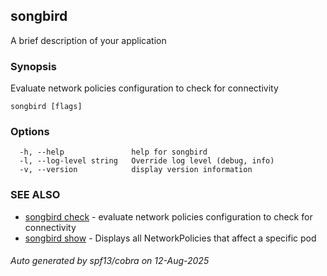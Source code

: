 ## songbird

A brief description of your application

### Synopsis

Evaluate network policies configuration to check for connectivity


```
songbird [flags]
```

### Options

```
  -h, --help               help for songbird
  -l, --log-level string   Override log level (debug, info)
  -v, --version            display version information
```

### SEE ALSO

* [songbird check](songbird_check.md)	 - evaluate network policies configuration to check for connectivity
* [songbird show](songbird_show.md)	 - Displays all NetworkPolicies that affect a specific pod

###### Auto generated by spf13/cobra on 12-Aug-2025
